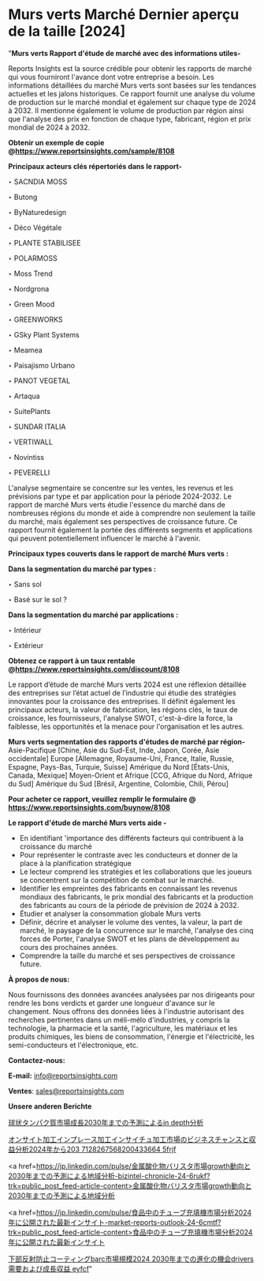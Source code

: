 # Murs verts Marché Dernier aperçu de la taille [2024]

"<strong>Murs verts Rapport d'étude de marché avec des informations utiles-</strong>

Reports Insights est la source crédible pour obtenir les rapports de marché qui vous fourniront l'avance dont votre entreprise a besoin. Les informations détaillées du marché Murs verts sont basées sur les tendances actuelles et les jalons historiques. Ce rapport fournit une analyse du volume de production sur le marché mondial et également sur chaque type de 2024 à 2032. Il mentionne également le volume de production par région ainsi que l'analyse des prix en fonction de chaque type, fabricant, région et prix mondial de 2024 à 2032.

<strong><b>Obtenir un exemple de copie @</b></strong><a href=https://www.reportsinsights.com/sample/8108><strong><b>https://www.reportsinsights.com/sample/8108</b></strong></a>

<b>Principaux acteurs clés répertoriés dans le rapport-</b>

<b> </b>‣ SACNDIA MOSS

‣ Butong

‣ ByNaturedesign

‣ Déco Végétale

‣ PLANTE STABILISEE

‣ POLARMOSS

‣ Moss Trend

‣ Nordgrona

‣ Green Mood

‣ GREENWORKS

‣ GSky Plant Systems

‣ Meamea

‣ Paisajismo Urbano

‣ PANOT VEGETAL

‣ Artaqua

‣ SuitePlants

‣ SUNDAR ITALIA

‣ VERTIWALL

‣ Novintiss

‣ PEVERELLI

L'analyse segmentaire se concentre sur les ventes, les revenus et les prévisions par type et par application pour la période 2024-2032. Le rapport de marché Murs verts étudie l'essence du marché dans de nombreuses régions du monde et aide à comprendre non seulement la taille du marché, mais également ses perspectives de croissance future. Ce rapport fournit également la portée des différents segments et applications qui peuvent potentiellement influencer le marché à l'avenir.

<strong>Principaux types couverts dans le rapport de marché Murs verts :</strong>

<strong>Dans la segmentation du marché par types :</strong>

‣ Sans sol

‣ Basé sur le sol ?

<strong>Dans la segmentation du marché par applications :</strong>

‣ Intérieur

‣ Extérieur

<strong><b>Obtenez ce rapport à un taux rentable @</b></strong><a href=https://www.reportsinsights.com/discount/8108><strong><b>https://www.reportsinsights.com/discount/8108</b></strong></a>

Le rapport d’étude de marché Murs verts 2024 est une réflexion détaillée des entreprises sur l’état actuel de l’industrie qui étudie des stratégies innovantes pour la croissance des entreprises. Il définit également les principaux acteurs, la valeur de fabrication, les régions clés, le taux de croissance, les fournisseurs, l'analyse SWOT, c'est-à-dire la force, la faiblesse, les opportunités et la menace pour l'organisation et les autres.

<strong>Murs verts segmentation des rapports d'études de marché par région-</strong>
Asie-Pacifique [Chine, Asie du Sud-Est, Inde, Japon, Corée, Asie occidentale]
Europe [Allemagne, Royaume-Uni, France, Italie, Russie, Espagne, Pays-Bas, Turquie, Suisse]
Amérique du Nord [États-Unis, Canada, Mexique]
Moyen-Orient et Afrique [CCG, Afrique du Nord, Afrique du Sud]
Amérique du Sud [Brésil, Argentine, Colombie, Chili, Pérou]

<strong>Pour acheter ce rapport, veuillez remplir le formulaire @   <a href=https://www.reportsinsights.com/buynow/8108>https://www.reportsinsights.com/buynow/8108</a></strong>

<strong>Le rapport d'étude de marché Murs verts aide -</strong>
<ul>
  <li>En identifiant 'importance des différents facteurs qui contribuent à la croissance du marché</li>
  <li>Pour représenter le contraste avec les conducteurs et donner de la place à la planification stratégique</li>
  <li>Le lecteur comprend les stratégies et les collaborations que les joueurs se concentrent sur la compétition de combat sur le marché.</li>
  <li>Identifier les empreintes des fabricants en connaissant les revenus mondiaux des fabricants, le prix mondial des fabricants et la production des fabricants au cours de la période de prévision de 2024 à 2032.</li>
  <li>Étudier et analyser la consommation globale Murs verts</li>
  <li>Définir, décrire et analyser le volume des ventes, la valeur, la part de marché, le paysage de la concurrence sur le marché, l'analyse des cinq forces de Porter, l'analyse SWOT et les plans de développement au cours des prochaines années.</li>
  <li>Comprendre la taille du marché et ses perspectives de croissance future.</li>
</ul>
<strong>À propos de nous:</strong>

Nous fournissons des données avancées analysées par nos dirigeants pour rendre les bons verdicts et garder une longueur d'avance sur le changement. Nous offrons des données liées à l'industrie autorisant des recherches pertinentes dans un méli-mélo d'industries, y compris la technologie, la pharmacie et la santé, l'agriculture, les matériaux et les produits chimiques, les biens de consommation, l'énergie et l'électricité, les semi-conducteurs et l'électronique, etc.

<strong>Contactez-nous:</strong>

<strong>E-mail:</strong> <a href=mailto:info@reportsinsights.com>info@reportsinsights.com</a>

<strong>Ventes</strong>: <a href=mailto:sales@reportsinsights.com>sales@reportsinsights.com</a>

<strong>Unsere anderen Berichte</strong>

<a href=https://www.linkedin.com/pulse/球状タンパク質市場成長2030年までの予測によるin-depth分析-reports-insights-expert-gbgse/>球状タンパク質市場成長2030年までの予測によるin depth分析</a>

<a href=https://www.linkedin.com/pulse/オンサイト加工インプレース加工インサイチュ加工市場のビジネスチャンスと収益分析2024年から203-7128267568200433664-5frjf/>オンサイト加工インプレース加工インサイチュ加工市場のビジネスチャンスと収益分析2024年から203 7128267568200433664 5frjf</a>

<a href=https://jp.linkedin.com/pulse/金属酸化物バリスタ市場growth動向と2030年までの予測による地域分析-bizintel-chronicle-24-6rukf?trk=public_post_feed-article-content>金属酸化物バリスタ市場growth動向と2030年までの予測による地域分析</a>

<a href=https://jp.linkedin.com/pulse/食品中のチューブ充填機市場分析2024年に公開された最新インサイト-market-reports-outlook-24-6cmtf?trk=public_post_feed-article-content>食品中のチューブ充填機市場分析2024年に公開された最新インサイト</a>

<a href=https://www.linkedin.com/pulse/下部反射防止コーティングbarc市場規模2024-2030年までの進化の機会drivers-需要および成長収益-eyfcf/>下部反射防止コーティングbarc市場規模2024 2030年までの進化の機会drivers 需要および成長収益 eyfcf</a>"
